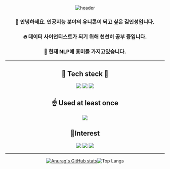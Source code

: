 <div align="center">
 
![header](https://capsule-render.vercel.app/api?type=cylinder&color=auto&height=100&section=header&text=제%20깃허브에%20오신%20것을%20환영합니다.&fontSize=40)
 
 ### 🦄 안녕하세요. 인공지능 분야의 유니콘이 되고 싶은 김인성입니다.
 ### 🔥 데이터 사이언티스트가 되기 위해 천천히 공부 중입니다.
 ### 🤔 현재 NLP에 흥미를 가지고있습니다.
 ---

📝 Tech steck 📝
-----------
 
<img src="https://img.shields.io/badge/Python-white?style=flat&logo=Python&logoColor=3776AB"/>
<img src="https://img.shields.io/badge/TensorFlow-darkgreen?style=flat&logo=TensorFlow&logoColor=FF6F00"/>
 <img src="https://img.shields.io/badge/pandas-skyblue?style=flat&logo=pandas&logoColor=150458"/>

 
☝️ Used at least once
 -----------
 
 <img src="https://img.shields.io/badge/Android Studio-gray?style=flat-square&logo=Android Studio&logoColor=3DDC84"/>
 
 
 🔦Interest
 -----------
 <img src="https://img.shields.io/badge/ChatBot-purple?style=flat-square&logo=ChatBot&logoColor=FFD000"/>
 <img src="https://img.shields.io/badge/Android-gray?style=flat-square&logo=Android&logoColor=3DDC84"/>
 <img src="https://img.shields.io/badge/GitHub-majenta?style=flat-square&logo=GitHub&logoColor=181717"/>
 
 
 ---
 [![Anurag's GitHub stats](https://github-readme-stats.vercel.app/api?username=khdbsfdk&show_icons=true&theme=highcontrast)](https://github.com/anuraghazra/github-readme-stats)![Top Langs](https://github-readme-stats.vercel.app/api/top-langs/?username=khdbsfdk&layout=compact&theme=highcontrast)
 </div>
